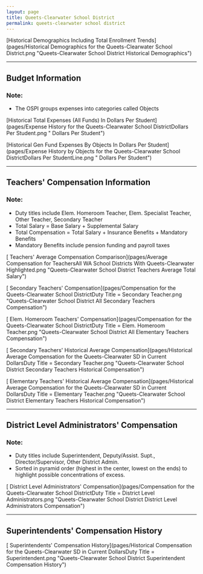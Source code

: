 ```yaml
---
layout: page
title: Queets-Clearwater School District
permalink: queets-clearwater school district
---
```



[Historical Demographics Including Total Enrollment Trends](pages/Historical Demographics for the Queets-Clearwater School District.png "Queets-Clearwater School District Historical Demographics")

___

## Budget Information
### Note:
- The OSPI groups expenses into categories called Objects

[Historical Total Expenses (All Funds) In Dollars Per Student](pages/Expense History for the Queets-Clearwater School DistrictDollars Per Student.png " Dollars Per Student")

[Historical Gen Fund Expenses By Objects In Dollars Per Student](pages/Expense History by Objects for the Queets-Clearwater School DistrictDollars Per StudentLine.png " Dollars Per Student")


___

## Teachers' Compensation Information
### Note:
- Duty titles include Elem. Homeroom Teacher, Elem. Specialist Teacher, Other Teacher, Secondary Teacher
- Total Salary = Base Salary + Supplemental Salary
- Total Compensation = Total Salary + Insurance Benefits + Mandatory Benefits
- Mandatory Benefits include pension funding and payroll taxes

[ Teachers' Average Compensation Comparison](pages/Average Compensation for TeachersAll WA School Districts With Queets-Clearwater Highlighted.png "Queets-Clearwater School District Teachers Average Total Salary")

[ Secondary Teachers' Compensation](pages/Compensation for the Queets-Clearwater School DistrictDuty Title = Secondary Teacher.png "Queets-Clearwater School District All Secondary Teachers Compensation")

[ Elem. Homeroom Teachers' Compensation](pages/Compensation for the Queets-Clearwater School DistrictDuty Title = Elem. Homeroom Teacher.png "Queets-Clearwater School District All Elementary Teachers Compensation")

[ Secondary Teachers' Historical Average Compensation](pages/Historical Average Compensation for the Queets-Clearwater SD in Current DollarsDuty Title = Secondary Teacher.png "Queets-Clearwater School District Secondary Teachers Historical Compensation")

[ Elementary Teachers' Historical Average Compensation](pages/Historical Average Compensation for the Queets-Clearwater SD in Current DollarsDuty Title = Elementary Teacher.png "Queets-Clearwater School District Elementary Teachers Historical Compensation")


___

## District Level Administrators' Compensation

### Note:
- Duty titles include Superintendent, Deputy/Assist. Supt., Director/Supervisor, Other District Admin.
- Sorted in pyramid order (highest in the center, lowest on the ends) to highlight possible concentrations of excess.

[ District Level Administrators' Compensation](pages/Compensation for the Queets-Clearwater School DistrictDuty Title = District Level Administrators.png "Queets-Clearwater School District District Level Administrators Compensation")


___

## Superintendents' Compensation History

[ Superintendents' Compensation History](pages/Historical Compensation for the Queets-Clearwater SD in Current DollarsDuty Title = Superintendent.png "Queets-Clearwater School District Superintendent Compensation History")

